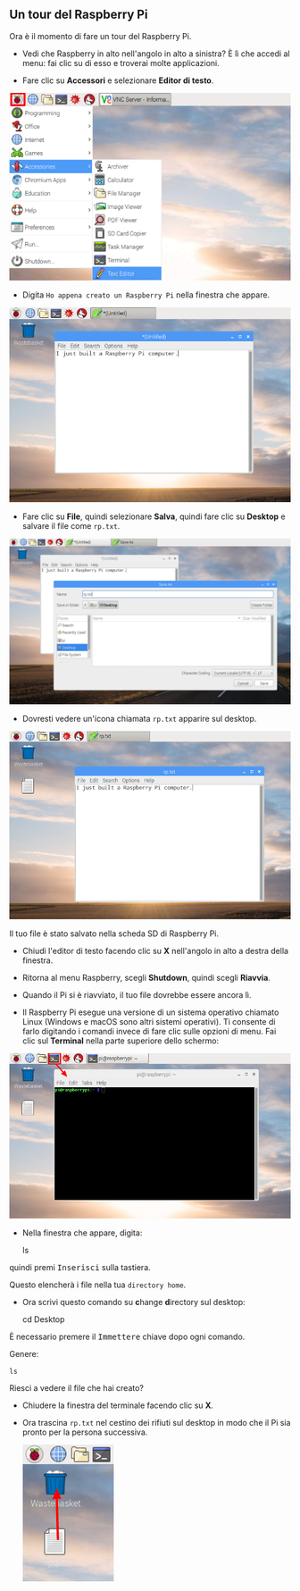 ## Un tour del Raspberry Pi

Ora è il momento di fare un tour del Raspberry Pi.

+ Vedi che Raspberry in alto nell'angolo in alto a sinistra? È lì che accedi al menu: fai clic su di esso e troverai molte applicazioni.

+ Fare clic su **Accessori** e selezionare **Editor di testo**.

![immagine dello schermo](images/pi-accessories.png)

+ Digita `Ho appena creato un Raspberry Pi` nella finestra che appare.

![immagine dello schermo](images/pi-text-editor.png)

+ Fare clic su **File**, quindi selezionare **Salva**, quindi fare clic su **Desktop** e salvare il file come `rp.txt`.

![immagine dello schermo](images/pi-save.png)

+ Dovresti vedere un'icona chiamata `rp.txt` apparire sul desktop.

![immagine dello schermo](images/pi-saved.png)

Il tuo file è stato salvato nella scheda SD di Raspberry Pi.

+ Chiudi l'editor di testo facendo clic su **X** nell'angolo in alto a destra della finestra.

+ Ritorna al menu Raspberry, scegli **Shutdown**, quindi scegli **Riavvia**.

+ Quando il Pi si è riavviato, il tuo file dovrebbe essere ancora lì.

+ Il Raspberry Pi esegue una versione di un sistema operativo chiamato Linux (Windows e macOS sono altri sistemi operativi). Ti consente di farlo digitando i comandi invece di fare clic sulle opzioni di menu. Fai clic sul **Terminal** nella parte superiore dello schermo:

![immagine dello schermo](images/pi-command-prompt.png)

+ Nella finestra che appare, digita:

    ls
    

quindi premi <kbd>Inserisci</kbd> sulla tastiera.

Questo elencherà i file nella tua `directory home`.

+ Ora scrivi questo comando su **c**hange **d**irectory sul desktop:

    cd Desktop
    

È necessario premere il <kbd>Immettere</kbd> chiave dopo ogni comando.

Genere:

    ls
    

Riesci a vedere il file che hai creato?

+ Chiudere la finestra del terminale facendo clic su **X**.

+ Ora trascina `rp.txt` nel cestino dei rifiuti sul desktop in modo che il Pi sia pronto per la persona successiva.
    
    ![immagine dello schermo](images/pi-waste.png)